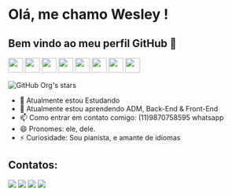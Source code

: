 # Olá, me chamo Wesley ! 
## Bem vindo ao meu perfil GitHub 👋

<img src="https://cdn.jsdelivr.net/gh/devicons/devicon@latest/icons/facebook/facebook-original.svg" width="30" /> <img src="https://cdn.jsdelivr.net/gh/devicons/devicon@latest/icons/github/github-original.svg" width="30" /> <img src="https://cdn.jsdelivr.net/gh/devicons/devicon@latest/icons/linkedin/linkedin-original.svg" width="30" />  <img src="https://cdn.jsdelivr.net/gh/devicons/devicon@latest/icons/vscode/vscode-original.svg" width="30" /> <img src="https://cdn.jsdelivr.net/gh/devicons/devicon@latest/icons/python/python-original.svg" width="30" /> <img src="https://cdn.jsdelivr.net/gh/devicons/devicon@latest/icons/javascript/javascript-original.svg" width="30" /> <img src="https://cdn.jsdelivr.net/gh/devicons/devicon@latest/icons/html5/html5-original.svg" width="30" /> <img src="https://cdn.jsdelivr.net/gh/devicons/devicon@latest/icons/git/git-original.svg" width="30"/>


![GitHub Org's stars](https://img.shields.io/github/stars/camilafernanda?style=social)

- 🔭 Atualmente estou Estudando
- 🌱 Atualmente estou aprendendo ADM, Back-End & Front-End
- 📫 Como entrar em contato comigo: (11)9870758595 whatsapp
- 😄 Pronomes: ele, dele.
- ⚡ Curiosidade: Sou pianista, e amante de idiomas

## Contatos:
<div>
<a href="https://www.youtube.com/@wexsantos" target="_blank"><img loading="lazy" src="https://img.shields.io/badge/YouTube-FF0000?style=for-the-badge&logo=youtube&logoColor=white" target="_blank"></a>
<a href="https://www.instagram.com/wexsantos/" target="_blank"><img loading="lazy" src="https://img.shields.io/badge/-Instagram-%23E4405F?style=for-the-badge&logo=instagram&logoColor=white" target="_blank"></a>
<a href = "wesley.dnx@gmail.com"><img loading="lazy" src="https://img.shields.io/badge/Gmail-D14836?style=for-the-badge&logo=gmail&logoColor=white" target="_blank"></a>
<a href="https://www.linkedin.com/in/wexdnx/" target="_blank"><img loading="lazy" src="https://img.shields.io/badge/-LinkedIn-%230077B5?style=for-the-badge&logo=linkedin&logoColor=white" target="_blank"></a>   
</div>
